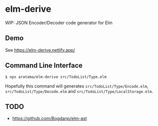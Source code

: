 # elm-derive

WIP: JSON Encoder/Decoder code generator for Elm

## Demo

See https://elm-derive.netlify.app/

## Command Line Interface

```shell
$ npx aratama/elm-derive src/TodoList/Type.elm
```

Hopefully this command will generates `src/TodoList/Type/Encode.elm`, `src/TodoList/Type/Decode.elm` and `src/TodoList/Type/LocalStorage.elm`.


## TODO

* https://github.com/Bogdanp/elm-ast
